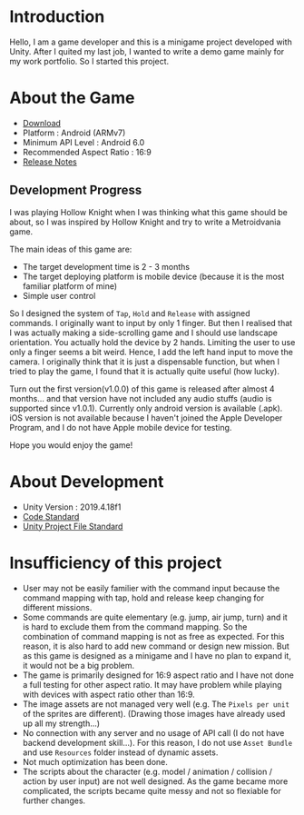 # Introduction

Hello, I am a game developer and this is a minigame project developed with Unity. After I quited my last job, I wanted to write a demo game mainly for my work portfolio. So I started this project.

# About the Game

* [Download](https://github.com/hihilkh/demo-game-unity-metroidvania/releases/latest)
* Platform : Android (ARMv7)
* Minimum API Level : Android 6.0
* Recommended Aspect Ratio : 16:9
* [Release Notes](./ReleaseNotes.md)

## Development Progress

I was playing Hollow Knight when I was thinking what this game should be about, so I was inspired by Hollow Knight and try to write a Metroidvania game. 

The main ideas of this game are:

* The target development time is 2 - 3 months
* The target deploying platform is mobile device (because it is the most familiar platform of mine)
* Simple user control

So I designed the system of `Tap`, `Hold` and `Release` with assigned commands. I originally want to input by only 1 finger. But then I realised that I was actually making a side-scrolling game and I should use landscape orientation. You actually hold the device by 2 hands. Limiting the user to use only a finger seems a bit weird. Hence, I add the left hand input to move the camera. I originally think that it is just a dispensable function, but when I tried to play the game, I found that it is actually quite useful (how lucky).

Turn out the first version(v1.0.0) of this game is released after almost 4 months... and that version have not included any audio stuffs (audio is supported since v1.0.1). Currently only android version is available (.apk). iOS version is not available because I haven't joined the Apple Developer Program, and I do not have Apple mobile device for testing.

Hope you would enjoy the game!

# About Development

* Unity Version : 2019.4.18f1
* [Code Standard](./Metroidvania/Assets/Documents/HihiFramework/CodeStandard.md)
* [Unity Project File Standard](./Metroidvania/Assets/Documents/HihiFramework/UnityProjectFileStandard.md)

# Insufficiency of this project

* User may not be easily familier with the command input because the command mapping with tap, hold and release keep changing for different missions.
* Some commands are quite elementary (e.g. jump, air jump, turn) and it is hard to exclude them from the command mapping. So the combination of command mapping is not as free as expected. For this reason, it is also hard to add new command or design new mission. But as this game is designed as a minigame and I have no plan to expand it, it would not be a big problem.
* The game is primarily designed for 16:9 aspect ratio and I have not done a full testing for other aspect ratio. It may have problem while playing with devices with aspect ratio other than 16:9.
* The image assets are not managed very well (e.g. The `Pixels per unit` of the sprites are different). (Drawing those images have already used up all my strength...)
* No connection with any server and no usage of API call (I do not have backend development skill...). For this reason, I do not use `Asset Bundle` and use `Resources` folder instead of dynamic assets.
* Not much optimization has been done.
* The scripts about the character (e.g. model / animation / collision / action by user input) are not well designed. As the game became more complicated, the scripts became quite messy and not so flexiable for further changes.